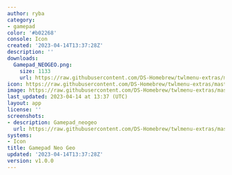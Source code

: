 ```yaml
---
author: ryba
category:
- gamepad
color: '#b02268'
console: Icon
created: '2023-04-14T13:37:28Z'
description: ''
downloads:
  Gamepad_NEOGEO.png:
    size: 1133
    url: https://raw.githubusercontent.com/DS-Homebrew/twlmenu-extras/master/_nds/TWiLightMenu/icons/Gamepad_NEOGEO.png
icon: https://raw.githubusercontent.com/DS-Homebrew/twlmenu-extras/master/_nds/TWiLightMenu/icons/Gamepad_NEOGEO.png
image: https://raw.githubusercontent.com/DS-Homebrew/twlmenu-extras/master/_nds/TWiLightMenu/icons/Gamepad_NEOGEO.png
last_updated: 2023-04-14 at 13:37 (UTC)
layout: app
license: ''
screenshots:
- description: Gamepad_neogeo
  url: https://raw.githubusercontent.com/DS-Homebrew/twlmenu-extras/master/_nds/TWiLightMenu/icons/Gamepad_NEOGEO.png
systems:
- Icon
title: Gamepad Neo Geo
updated: '2023-04-14T13:37:28Z'
version: v1.0.0
---
```

